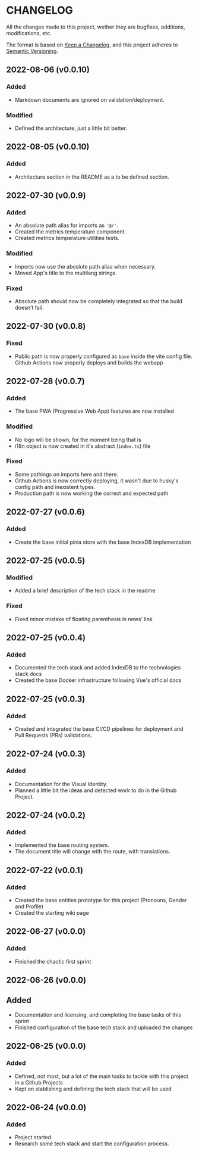 # CHANGELOG #

All the changes made to this project, wether they are bugfixes, additions, modifications, etc.

The format is based on [Keep a Changelog](https://keepachangelog.com/en/1.0.0/),
and this project adheres to [Semantic Versioning](https://semver.org/spec/v2.0.0.html).

## 2022-08-06 (v0.0.10)

### Added

- Markdown documents are ignored on validation/deployment.

### Modified

- Defined the architecture, just a little bit better.

## 2022-08-05 (v0.0.10)

### Added

- Architecture section in the README as a to be defined section.

## 2022-07-30 (v0.0.9)

### Added

- An absolute path alias for imports as `'@/'`.
- Created the metrics temperature component.
- Created metrics temperature utilities tests.

### Modified

- Imports now use the aboslute path alias when necessary.
- Moved App's title to the multilang strings.

### Fixed

- Absolute path should now be completely integrated so that the build doesn't fail.

## 2022-07-30 (v0.0.8)

### Fixed

- Public path is now properly configured as `base` inside the vite config file. Github Actions now properly deploys and builds the webapp

## 2022-07-28 (v0.0.7)

### Added

- The base PWA (Progressive Web App) features are now installed

### Modified

- No logo will be shown, for the moment being that is
- i18n object is now created in it's abstract (`index.ts`) file

### Fixed

- Some pathings on imports here and there. 
- Github Actions is now correctly deploying, it wasn't due to husky's config path and inexistent types.
- Production path is now working the correct and expected path

## 2022-07-27 (v0.0.6)

### Added

- Create the base initial pinia store with the base IndexDB implementation

## 2022-07-25 (v0.0.5)

### Modified

- Added a brief description of the tech stack in the readme

### Fixed

- Fixed minor mistake of floating parenthesis in news' link

## 2022-07-25 (v0.0.4)

### Added

- Documented the tech stack and added IndexDB to the technologies stack docs
- Created the base Docker infrastructure following Vue's official docs

## 2022-07-25 (v0.0.3)

### Added

- Created and integrated the base CI/CD pipelines for deployment and Pull Requests (PRs) validations.

## 2022-07-24 (v0.0.3)

### Added

- Documentation for the Visual Identity.
- Planned a little bit the ideas and detected work to do in the Github Project.

## 2022-07-24 (v0.0.2)

### Added

- Implemented the base routing system.
- The document title will change with the route, with translations.

## 2022-07-22 (v0.0.1)

### Added

- Created the base entities prototype for this project (Pronouns, Gender and Profile)
- Created the starting wiki page

## 2022-06-27 (v0.0.0)

### Added

- Finished the chaotic first sprint

## 2022-06-26 (v0.0.0)

## Added

- Documentation and licensing, and completing the base tasks of this sprint
- Finished configuration of the base tech stack and uploaded the changes

## 2022-06-25 (v0.0.0)

### Added

- Defined, not most, but a lot of the main tasks to tackle with this project in a Github Projects
- Kept on stablishing and defining the tech stack that will be used

## 2022-06-24 (v0.0.0)

### Added

- Project started
- Research some tech stack and start the configuration process.
